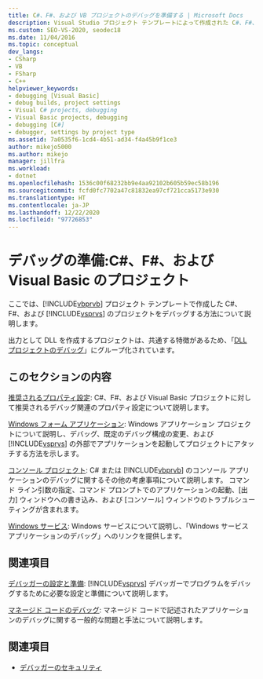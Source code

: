 ```yaml
---
title: C#、F#、および VB プロジェクトのデバッグを準備する | Microsoft Docs
description: Visual Studio プロジェクト テンプレートによって作成された C#、F#、Visual Basic プロジェクトをデバッグするための準備に関する情報をお届けします。
ms.custom: SEO-VS-2020, seodec18
ms.date: 11/04/2016
ms.topic: conceptual
dev_langs:
- CSharp
- VB
- FSharp
- C++
helpviewer_keywords:
- debugging [Visual Basic]
- debug builds, project settings
- Visual C# projects, debugging
- Visual Basic projects, debugging
- debugging [C#]
- debugger, settings by project type
ms.assetid: 7a0535f6-1cd4-4b51-ad34-f4a45b9f1ce3
author: mikejo5000
ms.author: mikejo
manager: jillfra
ms.workload:
- dotnet
ms.openlocfilehash: 1536c00f68232bb9e4aa92102b605b59ec58b196
ms.sourcegitcommit: fcfd0fc7702a47c81832ea97cf721cca5173e930
ms.translationtype: HT
ms.contentlocale: ja-JP
ms.lasthandoff: 12/22/2020
ms.locfileid: "97726853"
---
```

# <a name="debugging-preparation-c-f-and-visual-basic-project-types"></a>デバッグの準備:C#、F#、および Visual Basic のプロジェクト
ここでは、[!INCLUDE[vbprvb](../code-quality/includes/vbprvb_md.md)] プロジェクト テンプレートで作成した C#、F#、および [!INCLUDE[vsprvs](../code-quality/includes/vsprvs_md.md)] のプロジェクトをデバッグする方法について説明します。

 出力として DLL を作成するプロジェクトは、共通する特徴があるため、「[DLL プロジェクトのデバッグ](../debugger/debugging-dll-projects.md)」にグループ化されています。

## <a name="in-this-section"></a>このセクションの内容
 [推奨されるプロパティ設定](../debugger/managed-debugging-recommended-property-settings.md): C#、F#、および Visual Basic プロジェクトに対して推奨されるデバッグ関連のプロパティ設定について説明します。

 [Windows フォーム アプリケーション](../debugger/debugging-preparation-windows-forms-applications.md): Windows アプリケーション プロジェクトについて説明し、デバッグ、既定のデバッグ構成の変更、および [!INCLUDE[vsprvs](../code-quality/includes/vsprvs_md.md)] の外部でアプリケーションを起動してプロジェクトにアタッチする方法を示します。

 [コンソール プロジェクト](../debugger/debugging-preparation-console-projects.md): C# または [!INCLUDE[vbprvb](../code-quality/includes/vbprvb_md.md)] のコンソール アプリケーションのデバッグに関するその他の考慮事項について説明します。 コマンド ライン引数の指定、コマンド プロンプトでのアプリケーションの起動、[出力] ウィンドウへの書き込み、および [コンソール] ウィンドウのトラブルシューティングが含まれます。

 [Windows サービス](../debugger/debugging-preparation-windows-services.md): Windows サービスについて説明し、「Windows サービス アプリケーションのデバッグ」へのリンクを提供します。

## <a name="related-sections"></a>関連項目
 [デバッガーの設定と準備](../debugger/debugger-settings-and-preparation.md): [!INCLUDE[vsprvs](../code-quality/includes/vsprvs_md.md)] デバッガーでプログラムをデバッグするために必要な設定と準備について説明します。

 [マネージド コードのデバッグ](../debugger/debugging-managed-code.md): マネージド コードで記述されたアプリケーションのデバッグに関する一般的な問題と手法について説明します。

## <a name="see-also"></a>関連項目
- [デバッガーのセキュリティ](../debugger/debugger-security.md)